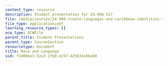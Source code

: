 ```yaml
---
content_type: resource
description: Student presentation for 24.908 S17
file: /media/courses/24-908-creole-languages-and-caribbean-identities-spring-2017/f2400ee152a31fb0e237425834c6bab0_MIT24_908s17_RaceLanguage.pdf
file_type: application/pdf
learning_resource_types: []
ocw_type: OCWFile
parent_title: Student Presentations
parent_type: CourseSection
resourcetype: Document
title: Race and Language
uid: f2400ee1-52a3-1fb0-e237-425834c6bab0
---
```

